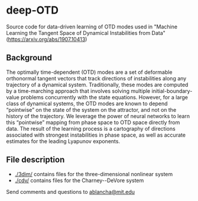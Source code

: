 # deep-OTD

Source code for data-driven learning of OTD modes used in "Machine Learning the Tangent Space of Dynamical Instabilities from Data" (https://arxiv.org/abs/1907.10413)

## Background 

The optimally time-dependent (OTD) modes are a set of deformable orthonormal tangent vectors that track directions of instabilities along any trajectory of a dynamical system. Traditionally, these modes are computed by a time-marching approach that involves solving multiple initial-boundary-value problems concurrently with the state equations. However, for a large class of dynamical systems, the OTD modes are known to depend “pointwise” on the state of the system on the attractor, and not on the history of the trajectory. We leverage the power of neural networks to learn this “pointwise” mapping from phase space to OTD space directly from data. The result of the learning process is a cartography of directions associated with strongest instabilities in phase space, as well as accurate estimates for the leading Lyapunov exponents.

## File description

* [./3dim/](3dim/) contains files for the three-dimensional nonlinear system
* [./cdv/](cdv/) contains files for the Charney--DeVore system

Send comments and questions to ablancha@mit.edu
